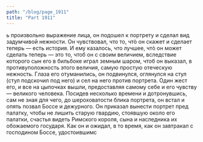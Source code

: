```yaml
---
path: "/blog/page_1911"
title: "Part 1911"
---
```


ь произвольно выражение лица, он подошел к портрету и сделал вид задумчивой нежности. Он чувствовал, что то, чтò он скажет и сделает теперь — есть история. И ему казалось, что лучшее, чтò он может сделать теперь — это то, чтоб он с своим величием, вследствие которого сын его в бильбоке играл земным шаром, чтоб он выказал, в противуположность этого величия, самую простую отеческую нежность. Глаза его отуманились, он подвинулся, оглянулся на стул (стул подскочил под него) и сел на него против портрета. Один жест его, и все на цыпочках вышли, предоставляя самому себе и его чувству — великого человека.
Посидев несколько времени и дотронувшись, сам не зная для чего, до шероховатости блика портрета, он встал и опять позвал Боссе и дежурного. Он приказал вынести портрет пред палатку, чтобы не лишить старую гвардию, стоявшую около его палатки, счастья видеть Римского короля, сына и наследника их обожаемого государя.
Как он и ожидал, в то время, как он завтракал с господином Боссе, удостоившимс
